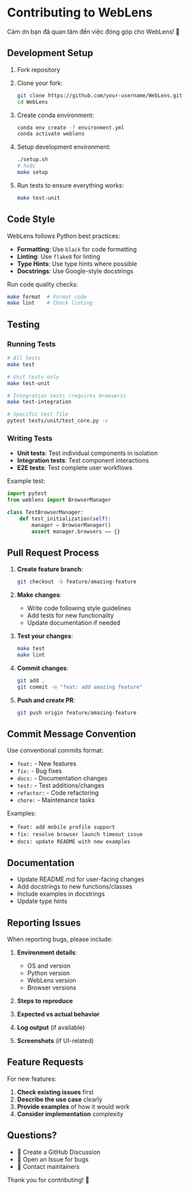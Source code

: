 # Contributing to WebLens

Cảm ơn bạn đã quan tâm đến việc đóng góp cho WebLens! 🎉

## Development Setup

1. Fork repository
2. Clone your fork:
   ```bash
   git clone https://github.com/your-username/WebLens.git
   cd WebLens
   ```

3. Create conda environment:
   ```bash
   conda env create -f environment.yml
   conda activate weblens
   ```

4. Setup development environment:
   ```bash
   ./setup.sh
   # hoặc
   make setup
   ```

5. Run tests to ensure everything works:
   ```bash
   make test-unit
   ```

## Code Style

WebLens follows Python best practices:

- **Formatting**: Use `black` for code formatting
- **Linting**: Use `flake8` for linting
- **Type Hints**: Use type hints where possible
- **Docstrings**: Use Google-style docstrings

Run code quality checks:
```bash
make format  # Format code
make lint    # Check linting
```

## Testing

### Running Tests

```bash
# All tests
make test

# Unit tests only
make test-unit

# Integration tests (requires browsers)
make test-integration

# Specific test file
pytest tests/unit/test_core.py -v
```

### Writing Tests

- **Unit tests**: Test individual components in isolation
- **Integration tests**: Test component interactions
- **E2E tests**: Test complete user workflows

Example test:
```python
import pytest
from weblens import BrowserManager

class TestBrowserManager:
    def test_initialization(self):
        manager = BrowserManager()
        assert manager.browsers == {}
```

## Pull Request Process

1. **Create feature branch**:
   ```bash
   git checkout -b feature/amazing-feature
   ```

2. **Make changes**:
   - Write code following style guidelines
   - Add tests for new functionality
   - Update documentation if needed

3. **Test your changes**:
   ```bash
   make test
   make lint
   ```

4. **Commit changes**:
   ```bash
   git add .
   git commit -m "feat: add amazing feature"
   ```

5. **Push and create PR**:
   ```bash
   git push origin feature/amazing-feature
   ```

## Commit Message Convention

Use conventional commits format:

- `feat:` - New features
- `fix:` - Bug fixes
- `docs:` - Documentation changes
- `test:` - Test additions/changes
- `refactor:` - Code refactoring
- `chore:` - Maintenance tasks

Examples:
- `feat: add mobile profile support`
- `fix: resolve browser launch timeout issue`
- `docs: update README with new examples`

## Documentation

- Update README.md for user-facing changes
- Add docstrings to new functions/classes
- Include examples in docstrings
- Update type hints

## Reporting Issues

When reporting bugs, please include:

1. **Environment details**:
   - OS and version
   - Python version
   - WebLens version
   - Browser versions

2. **Steps to reproduce**
3. **Expected vs actual behavior**
4. **Log output** (if available)
5. **Screenshots** (if UI-related)

## Feature Requests

For new features:

1. **Check existing issues** first
2. **Describe the use case** clearly
3. **Provide examples** of how it would work
4. **Consider implementation** complexity

## Questions?

- 💬 Create a GitHub Discussion
- 🐛 Open an Issue for bugs
- 📧 Contact maintainers

Thank you for contributing! 🚀
